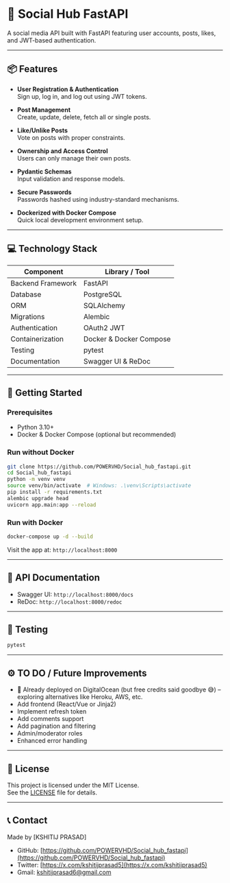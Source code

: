 # 🚀 Social Hub FastAPI

A social media API built with FastAPI featuring user accounts, posts, likes, and JWT-based authentication.

---

## 📦 Features

- **User Registration & Authentication**  
  Sign up, log in, and log out using JWT tokens.

- **Post Management**  
  Create, update, delete, fetch all or single posts.

- **Like/Unlike Posts**  
  Vote on posts with proper constraints.

- **Ownership and Access Control**  
  Users can only manage their own posts.

- **Pydantic Schemas**  
  Input validation and response models.

- **Secure Passwords**  
  Passwords hashed using industry-standard mechanisms.

- **Dockerized with Docker Compose**  
  Quick local development environment setup.

---

## 💻 Technology Stack

| Component            | Library / Tool          |
|---------------------|--------------------------|
| Backend Framework   | FastAPI                  |
| Database            | PostgreSQL               |
| ORM                 | SQLAlchemy               |
| Migrations          | Alembic                  |
| Authentication      | OAuth2 JWT               |
| Containerization    | Docker & Docker Compose  |
| Testing             | pytest                   |
| Documentation       | Swagger UI & ReDoc       |

---

## 🚀 Getting Started

### Prerequisites

- Python 3.10+
- Docker & Docker Compose (optional but recommended)

### Run without Docker

```bash
git clone https://github.com/POWERVHD/Social_hub_fastapi.git
cd Social_hub_fastapi
python -m venv venv
source venv/bin/activate  # Windows: .\venv\Scripts\activate
pip install -r requirements.txt
alembic upgrade head
uvicorn app.main:app --reload
```

### Run with Docker

```bash
docker-compose up -d --build
```

Visit the app at: `http://localhost:8000`

---

## 🧩 API Documentation

- Swagger UI: `http://localhost:8000/docs`  
- ReDoc: `http://localhost:8000/redoc`

---

## 🧪 Testing

```bash
pytest
```

---

## ⚙ TO DO / Future Improvements

- 🚀 Already deployed on DigitalOcean (but free credits said goodbye 😅) – exploring alternatives like Heroku, AWS, etc.
- Add frontend (React/Vue or Jinja2)
- Implement refresh token
- Add comments support
- Add pagination and filtering
- Admin/moderator roles
- Enhanced error handling

---

## 📄 License

This project is licensed under the MIT License.  
See the [LICENSE](LICENSE) file for details.

---

## 📞 Contact

Made by [KSHITIJ PRASAD]  
- GitHub: [https://github.com/POWERVHD/Social_hub_fastapi](https://github.com/POWERVHD/Social_hub_fastapi)  
- Twitter: [https://x.com/kshitijprasad5](https://x.com/kshitijprasad5)  
- Gmail: kshitijprasad6@gmail.com
